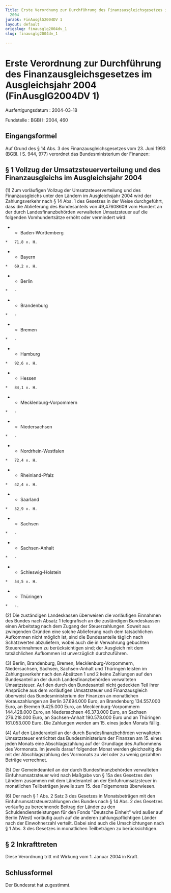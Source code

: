 ```yaml
---
Title: Erste Verordnung zur Durchführung des Finanzausgleichsgesetzes im Ausgleichsjahr
  2004
jurabk: FinAusglG2004DV 1
layout: default
origslug: finausglg2004dv_1
slug: finausglg2004dv_1

---
```


# Erste Verordnung zur Durchführung des Finanzausgleichsgesetzes im Ausgleichsjahr 2004 (FinAusglG2004DV 1)

Ausfertigungsdatum
:   2004-03-18

Fundstelle
:   BGBl I: 2004, 460



## Eingangsformel

Auf Grund des § 14 Abs. 3 des Finanzausgleichsgesetzes vom 23. Juni
1993 (BGBl. I S. 944, 977) verordnet das Bundesministerium der
Finanzen:


## § 1 Vollzug der Umsatzsteuerverteilung und des Finanzausgleichs im Ausgleichsjahr 2004

(1) Zum vorläufigen Vollzug der Umsatzsteuerverteilung und des
Finanzausgleichs unter den Ländern im Ausgleichsjahr 2004 wird der
Zahlungsverkehr nach § 14 Abs. 1 des Gesetzes in der Weise
durchgeführt, dass die Ablieferung des Bundesanteils von 49,47608609
vom Hundert an der durch Landesfinanzbehörden verwalteten Umsatzsteuer
auf die folgenden Vomhundertsätze erhöht oder vermindert wird:

*    *   Baden-Württemberg

    *   71,8 v. H.


*    *   Bayern

    *   69,2 v. H.


*    *   Berlin

    *   -


*    *   Brandenburg

    *   -


*    *   Bremen

    *   -


*    *   Hamburg

    *   92,6 v. H.


*    *   Hessen

    *   84,1 v. H.


*    *   Mecklenburg-Vorpommern

    *   -


*    *   Niedersachsen

    *   -


*    *   Nordrhein-Westfalen

    *   72,4 v. H.


*    *   Rheinland-Pfalz

    *   42,4 v. H.


*    *   Saarland

    *   52,9 v. H.


*    *   Sachsen

    *   -


*    *   Sachsen-Anhalt

    *   -


*    *   Schleswig-Holstein

    *   54,5 v. H.


*    *   Thüringen

    *   -.




(2) Die zuständigen Landeskassen überweisen die vorläufigen Einnahmen
des Bundes nach Absatz 1 telegrafisch an die zuständigen Bundeskassen
einen Arbeitstag nach dem Zugang der Steuerzahlungen. Soweit aus
zwingenden Gründen eine solche Ablieferung nach dem tatsächlichen
Aufkommen nicht möglich ist, sind die Bundesanteile täglich nach
Schätzwerten abzuliefern, wobei auch die in Verwahrung gebuchten
Steuereinnahmen zu berücksichtigen sind; der Ausgleich mit dem
tatsächlichen Aufkommen ist unverzüglich durchzuführen.

(3) Berlin, Brandenburg, Bremen, Mecklenburg-Vorpommern,
Niedersachsen, Sachsen, Sachsen-Anhalt und Thüringen leisten im
Zahlungsverkehr nach den Absätzen 1 und 2 keine Zahlungen auf den
Bundesanteil an der durch Landesfinanzbehörden verwalteten
Umsatzsteuer. Auf den durch den Bundesanteil nicht gedeckten Teil
ihrer Ansprüche aus dem vorläufigen Umsatzsteuer und Finanzausgleich
überweist das Bundesministerium der Finanzen an monatlichen
Vorauszahlungen an Berlin 37.694.000 Euro, an Brandenburg 134.557.000
Euro, an Bremen 9.425.000 Euro, an Mecklenburg-Vorpommern 144.428.000
Euro, an Niedersachsen 46.373.000 Euro, an Sachsen 276.218.000 Euro,
an Sachsen-Anhalt 190.578.000 Euro und an Thüringen 161.053.000 Euro.
Die Zahlungen werden am 15. eines jeden Monats fällig.

(4) Auf den Länderanteil an der durch Bundesfinanzbehörden verwalteten
Umsatzsteuer entrichtet das Bundesministerium der Finanzen am 15.
eines jeden Monats eine Abschlagszahlung auf der Grundlage des
Aufkommens des Vormonats. Im jeweils darauf folgenden Monat werden
gleichzeitig die mit der Abschlagszahlung des Vormonats zu viel oder
zu wenig gezahlten Beträge verrechnet.

(5) Der Gemeindeanteil an der durch Bundesfinanzbehörden verwalteten
Einfuhrumsatzsteuer wird nach Maßgabe von § 15a des Gesetzes den
Ländern zusammen mit dem Länderanteil an der Einfuhrumsatzsteuer in
monatlichen Teilbeträgen jeweils zum 15. des Folgemonats überwiesen.

(6) Der nach § 1 Abs. 2 Satz 3 des Gesetzes in Monatsbeträgen mit den
Einfuhrumsatzsteuerzahlungen des Bundes nach § 14 Abs. 2 des Gesetzes
vorläufig zu berechnende Beitrag der Länder zu den
Schuldendienstleistungen für den Fonds "Deutsche Einheit" wird außer
auf Berlin (West) vorläufig auch auf die anderen zahlungspflichtigen
Länder nach der Einwohnerzahl verteilt. Dabei sind auch die
Umschichtungen nach § 1 Abs. 3 des Gesetzes in monatlichen
Teilbeträgen zu berücksichtigen.


## § 2 Inkrafttreten

Diese Verordnung tritt mit Wirkung vom 1. Januar 2004 in Kraft.


## Schlussformel

Der Bundesrat hat zugestimmt.

